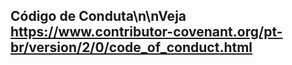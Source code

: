 ## Código de Conduta\n\nVeja https://www.contributor-covenant.org/pt-br/version/2/0/code_of_conduct.html
